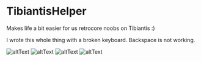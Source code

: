 # TibiantisHelper
Makes life a bit easier for us retrocore noobs on Tibiantis :)

I wrote this whole thing with a broken keyboard. Backspace is not working.
 
![altText](https://i.imgur.com/JBAEdvw.png)
![altText](https://i.imgur.com/4Atfvfc.png)
![altText](https://i.imgur.com/G0UxjuS.png)
![altText](https://i.imgur.com/ho7F5yy.png)
